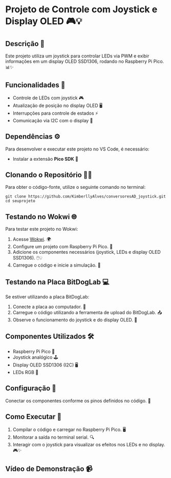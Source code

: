 # Projeto de Controle com Joystick e Display OLED 🎮💡

## Descrição 📜
Este projeto utiliza um joystick para controlar LEDs via PWM e exibir informações em um display OLED SSD1306, rodando no Raspberry Pi Pico. 📊✨

## Funcionalidades 🔧
- Controle de LEDs com joystick 🎮
- Atualização de posição no display OLED 🖥️
- Interrupções para controle de estados ⚡
- Comunicação via I2C com o display 🔌

## Dependências ⚙️
Para desenvolver e executar este projeto no VS Code, é necessário:
- Instalar a extensão **Pico SDK** 🔧
  
## Clonando o Repositório 🧑‍💻
Para obter o código-fonte, utilize o seguinte comando no terminal:
```
git clone https://github.com/KimberllyAlves/conversoresAD_joystick.git
cd seuprojeto
```

## Testando no Wokwi 🌐
Para testar este projeto no Wokwi:
1. Acesse [Wokwi](https://wokwi.com/). 🌍
2. Configure um projeto com Raspberry Pi Pico. 🔧
3. Adicione os componentes necessários (joystick, LEDs e display OLED SSD1306). 🖱️💡
4. Carregue o código e inicie a simulação. 🚀

## Testando na Placa BitDogLab 💻
Se estiver utilizando a placa BitDogLab:
1. Conecte a placa ao computador. 🔌
2. Carregue o código utilizando a ferramenta de upload do BitDogLab. 📤
3. Observe o funcionamento do joystick e do display OLED. 👀

## Componentes Utilizados 🛠️
- Raspberry Pi Pico 🧩
- Joystick analógico 🕹️
- Display OLED SSD1306 (I2C) 🖥️
- LEDs RGB 🌈

## Configuração 📐
Conectar os componentes conforme os pinos definidos no código. 📍

## Como Executar 🚀
1. Compilar o código e carregar no Raspberry Pi Pico. 🖥️
2. Monitorar a saída no terminal serial. 🔍
3. Interagir com o joystick para visualizar os efeitos nos LEDs e no display. 🎮✨

## Vídeo de Demonstração 📹

